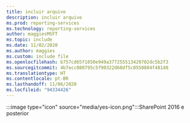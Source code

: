 ```yaml
---
title: incluir arquivo
description: incluir arquivo
ms.prod: reporting-services
ms.technology: reporting-services
author: maggiesMSFT
ms.topic: include
ms.date: 11/02/2020
ms.author: maggies
ms.custom: include file
ms.openlocfilehash: b757cd65f1850e949a377255513429702dc5b2f3
ms.sourcegitcommit: 4b7ecc080795c5f90322d60df5c0550884f48140
ms.translationtype: HT
ms.contentlocale: pt-BR
ms.lasthandoff: 11/06/2020
ms.locfileid: "94334426"
---
```

 :::image type="icon" source="media/yes-icon.png":::SharePoint 2016 e posterior
